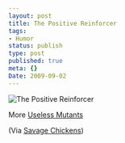 ```yaml
---
layout: post
title: The Positive Reinforcer
tags:
- Humor
status: publish
type: post
published: true
meta: {}
Date: 2009-09-02
---
```


![The Positive Reinforcer](http://www.savagechickens.com/images/chickenmutants_reinforcer.jpg) 

More [Useless Mutants](http://www.savagechickens.com/category/cartoons/useless_mutants)

(Via [Savage Chickens](http://www.savagechickens.com/</a>.))